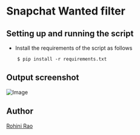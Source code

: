# <b> Snapchat Wanted filter </b>

## Setting up and running the script

- Install the requirements of the script as follows
```
    $ pip install -r requirements.txt

```

## Output screenshot

![Image](https://i.imgur.com/YUkplk8.png)

## Author
[Rohini Rao](https://github.com/RohiniRG)
